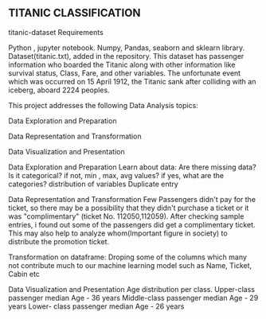 ## TITANIC CLASSIFICATION

titanic-dataset
Requirements

Python , jupyter notebook.
Numpy, Pandas, seaborn and sklearn library.
Dataset(titanic.txt), added in the repository.
This dataset has passenger information who boarded the Titanic along with other information like survival status, Class, Fare, and other variables. The unfortunate event which was occurred on 15 April 1912, the Titanic sank after colliding with an iceberg, aboard 2224 peoples.

This project addresses the following Data Analysis topics:

Data Exploration and Preparation

Data Representation and Transformation

Data Visualization and Presentation

Data Exploration and Preparation Learn about data: Are there missing data? Is it categorical? if not, min , max, avg values? if yes, what are the categories? distribution of variables Duplicate entry

Data Representation and Transformation Few Passengers didn't pay for the ticket, so there may be a possibility that they didn't purchase a ticket or it was "complimentary" (ticket No. 112050,112059). After checking sample entries, i found out some of the passengers did get a complimentary ticket. This may also help to analyze whom(Important figure in society) to distribute the promotion ticket.

Transformation on dataframe: Droping some of the columns which many not contribute much to our machine learning model such as Name, Ticket, Cabin etc

Data Visualization and Presentation Age distribution per class.
Upper-class passenger median Age - 36 years Middle-class passenger median Age - 29 years Lower- class passenger median Age - 26 years
